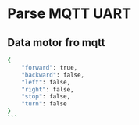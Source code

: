 # Parse MQTT UART

## Data motor fro mqtt
````sh
{
    "forward": true,
    "backward": false,
    "left": false,
    "right": false,
    "stop": false,
    "turn": false
}
```
